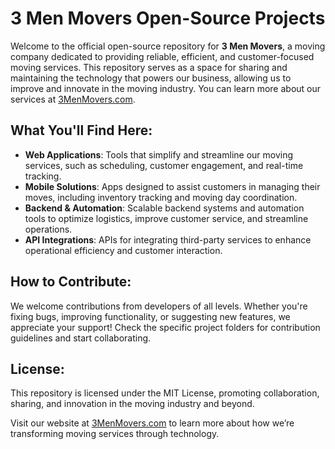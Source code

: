 # 3 Men Movers Open-Source Projects

Welcome to the official open-source repository for **3 Men Movers**, a moving company dedicated to providing reliable, efficient, and customer-focused moving services. This repository serves as a space for sharing and maintaining the technology that powers our business, allowing us to improve and innovate in the moving industry. You can learn more about our services at [3MenMovers.com](https://www.3menmovers.com/).

## What You'll Find Here:
- **Web Applications**: Tools that simplify and streamline our moving services, such as scheduling, customer engagement, and real-time tracking.
- **Mobile Solutions**: Apps designed to assist customers in managing their moves, including inventory tracking and moving day coordination.
- **Backend & Automation**: Scalable backend systems and automation tools to optimize logistics, improve customer service, and streamline operations.
- **API Integrations**: APIs for integrating third-party services to enhance operational efficiency and customer interaction.

## How to Contribute:
We welcome contributions from developers of all levels. Whether you're fixing bugs, improving functionality, or suggesting new features, we appreciate your support! Check the specific project folders for contribution guidelines and start collaborating.

## License:
This repository is licensed under the MIT License, promoting collaboration, sharing, and innovation in the moving industry and beyond.

Visit our website at [3MenMovers.com](https://www.3menmovers.com/) to learn more about how we’re transforming moving services through technology.
